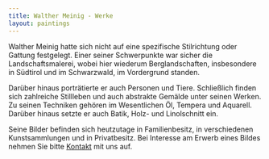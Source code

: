 ```yaml
---
title: Walther Meinig - Werke
layout: paintings
---
```


Walther Meinig hatte sich nicht auf eine spezifische Stilrichtung oder Gattung festgelegt. Einer seiner Schwerpunkte war sicher die Landschaftsmalerei, wobei hier wiederum Berglandschaften, insbesondere in Südtirol und im Schwarzwald, im Vordergrund standen.

Darüber hinaus porträtierte er auch Personen und Tiere. Schließlich finden sich zahlreiche Stillleben und auch abstrakte Gemälde unter seinen Werken.
Zu seinen Techniken gehören im Wesentlichen Öl, Tempera und Aquarell. Darüber hinaus setzte er auch Batik, Holz- und Linolschnitt ein.

Seine Bilder befinden sich heutzutage in Familienbesitz, in verschiedenen Kunstsammlungen und in Privatbesitz. Bei Interesse am Erwerb eines Bildes nehmen Sie bitte [Kontakt](contact.html) mit uns auf.